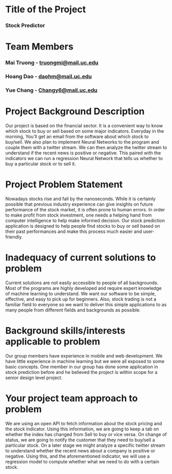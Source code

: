 # Title of the Project
### Stock Predictor

# Team Members
### Mai Truong - truongmi@mail.uc.edu
### Hoang Dao - daohm@mail.uc.edu
### Yue Chang - Changy6@mail.uc.edu

# Project Background Description

Our project is based on the financial sector. It is a convenient way to know which stock to buy or sell based on some major indicators. Everyday in the morning, You'll get an email from the software about which stock to buy/sell.
We also plan to implement Neural Networks to the program and couple them with a twitter stream. We can then analyze the twitter stream to understand if the recent news is positive or negative. This paired with the indicators we can run a regression Neural Network that tells us whether to buy a particular stock or to sell it.

# Project Problem Statement
Nowadays stocks rise and fall by the nanoseconds. While it is certainly possible that previous industry experience can give insights on future performance of the stock market, it is often prone to human errors. In order to make profit from stock investment, one needs a helping hand from  computer intelligence to help make informed decision.
Our stock prediction application is designed to help people find stocks to buy or sell based on their past performances and make this process much easier and user-friendly.

# Inadequacy of current solutions to problem
Current solutions are not easily accessible to people of all backgrounds. Most of the programs are highly developed and require expert knowledge of machine learning to understand. We want our software to be simple, effective, and easy to pick up for beginners. Also, stock trading is not a familiar field to everyone so we want to deliver this simple applications to as many people from different fields and backgrounds as possible.

# Background skills/interests applicable to problem
Our group members have experience in mobile and web development. We have little experience in machine learning but we were all exposed to some basic concepts. One member in our group has done some application in stock prediction before and he believed the project is within scope for a senior design level project.

# Your project team approach to problem
We are using an open API to fetch information about the stock pricing and the stock indicator. Using this information, we are going to keep a tab on whether the index has changed from Sell to buy or vice versa. On change of status, we are going to notify the customer that they need to buy/sell a particular stock.
On a later stage we might analyze a specific twitter stream to understand whether the recent news about a company is positive or negative. Using this, and the aforementioned indicator, we will use a regression model to compute whether what we need to do with a certain stock.

